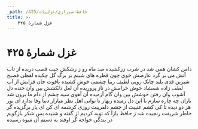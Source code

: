 ```yaml
---
_path: /حافظ-شیرازی/غزلیات/425
title: >-
    غزل شمارهٔ ۴۲۵
---
```

# غزل شمارهٔ ۴۲۵

دامن کشان همی شد در شرب زرکشیده
صد ماه رو ز رشکش جیب قصب دریده
از تاب آتش می بر گرد عارضش خوی
چون قطره های شبنم بر برگ گل چکیده
لفظی فصیح شیرین قدی بلند چابک
رویی لطیف زیبا چشمی خوش کشیده
یاقوت جان فزایش از آب لطف زاده
شمشاد خوش خرامش در ناز پروریده
آن لعل دلکشش بین وان خنده دل آشوب
وان رفتن خوشش بین وان گام آرمیده
آن آهوی سیه چشم از دام ما برون شد
یاران چه چاره سازم با این دل رمیده
زنهار تا توانی اهل نظر میازار
دنیا وفا ندارد ای نور هر دو دیده
تا کی کشم عتیبت از چشم دلفریبت
روزی کرشمه ای کن ای یار برگزیده
گر خاطر شریفت رنجیده شد ز حافظ
بازآ که توبه کردیم از گفته و شنیده
بس شکر بازگویم در بندگی خواجه
گر اوفتد به دستم آن میوه رسیده
